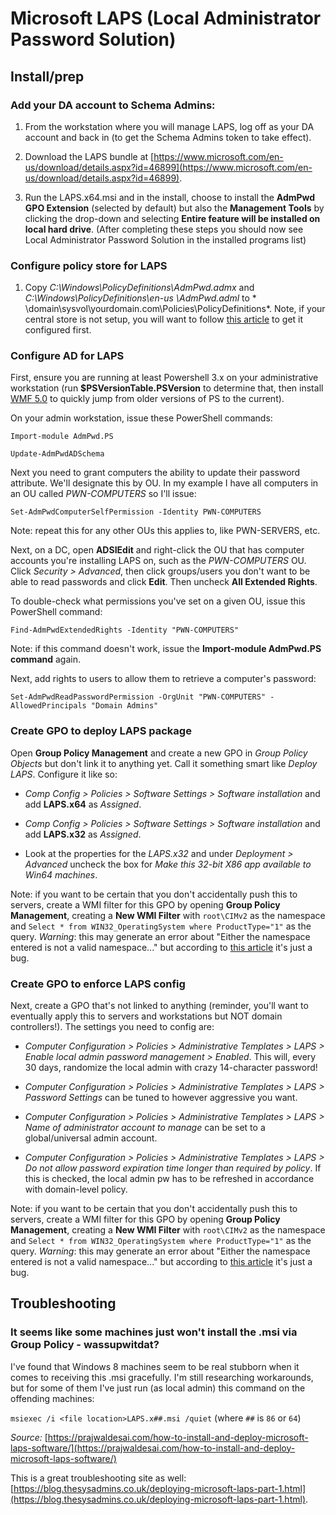 # Microsoft LAPS (Local Administrator Password Solution)

## Install/prep

### Add your DA account to Schema Admins:

1. From the workstation where you will manage LAPS, log off as your DA account and back in (to get the Schema Admins token to take effect). 
 
2. Download the LAPS bundle at [https://www.microsoft.com/en-us/download/details.aspx?id=46899](https://www.microsoft.com/en-us/download/details.aspx?id=46899). 
 
3. Run the LAPS.x64.msi and in the install, choose to install the **AdmPwd GPO Extension** (selected by default) but also the **Management Tools** by clicking the drop-down and selecting **Entire feature will be installed on local hard drive**.  (After completing these steps you should now see Local Administrator Password Solution in the installed programs list)
 
### Configure policy store for LAPS

1. Copy *C:\Windows\PolicyDefinitions\AdmPwd.admx* and *C:\Windows\PolicyDefinitions\en-us
\AdmPwd.adml* to * \\domain\sysvol\yourdomain.com\Policies\PolicyDefinitions\*.  Note, if your central store is not setup, you will want to follow [this article](https://support.microsoft.com/en-us/help/929841/how-to-create-the-central-store-for-group-policy-administrative-template-files-in-windows-vista) to get it configured first.
 
### Configure AD for LAPS

First, ensure you are running at least Powershell 3.x on your administrative workstation (run **$PSVersionTable.PSVersion** to determine that, then install [WMF 5.0](https://msdn.microsoft.com/en-us/powershell/wmf/5.0/requirements) to quickly jump from older versions of PS to the current). 
 
On your admin workstation, issue these PowerShell commands:
 
`Import-module AdmPwd.PS`

`Update-AdmPwdADSchema`
 
 Next you need to grant computers the ability to update their password attribute.  We'll designate this by OU.  In my example I have all computers in an OU called *PWN-COMPUTERS* so I'll issue:
 
`Set-AdmPwdComputerSelfPermission -Identity PWN-COMPUTERS`
 
Note: repeat this for any other OUs this applies to, like PWN-SERVERS, etc.
 
Next, on a DC, open **ADSIEdit** and right-click the OU that has computer accounts you're installing LAPS on, such as the *PWN-COMPUTERS* OU.  Click *Security > Advanced*, then click groups/users you don't want to be able to read passwords and click **Edit**.  Then uncheck **All Extended Rights**. 
 
To double-check what permissions you've set on a given OU, issue this PowerShell command:
 
`Find-AdmPwdExtendedRights -Identity "PWN-COMPUTERS"`
 
Note: if this command doesn't work, issue the **Import-module AdmPwd.PS command** again.
 
Next, add rights to users to allow them to retrieve a computer's password:
 
`Set-AdmPwdReadPasswordPermission -OrgUnit "PWN-COMPUTERS" -AllowedPrincipals "Domain Admins"`

### Create GPO to deploy LAPS package
 
Open **Group Policy Management** and create a new GPO in *Group Policy Objects* but don't link it to anything yet.  Call it something smart like *Deploy LAPS*.  Configure it like so:
 
* *Comp Config > Policies > Software Settings > Software installation* and add **LAPS.x64** as *Assigned*.
 
* *Comp Config > Policies > Software Settings > Software installation* and add **LAPS.x32** as *Assigned*.
 
 * Look at the properties for the *LAPS.x32* and under *Deployment > Advanced* uncheck the box for *Make this 32-bit X86 app available to Win64 machines*.

Note: if you want to be certain that you don't accidentally push this to servers, create a WMI filter for this GPO by opening **Group Policy Management**, creating a **New WMI Filter** with `root\CIMv2` as the namespace and `Select * from WIN32_OperatingSystem where ProductType="1"` as the query.  *Warning*: this may generate an error about "Either the namespace entered is not a valid namespace..." but according to [this article](https://social.technet.microsoft.com/Forums/windowsserver/en-US/e554a894-6481-4f94-aa06-5b1a1b76c97f/gpo-wmi-filters-are-failing?forum=winserverGP) it's just a bug.  
   
### Create GPO to enforce LAPS config
Next, create a GPO that's not linked to anything (reminder, you'll want to eventually apply this to servers and workstations but NOT domain controllers!).  The settings you need to config are:
 
* *Computer Configuration > Policies > Administrative Templates > LAPS > Enable local admin password management > Enabled*.  This will, every 30 days, randomize the local admin with crazy 14-character password!
 
* *Computer Configuration > Policies > Administrative Templates > LAPS > Password Settings* can be tuned to however aggressive you want.
 
* *Computer Configuration > Policies > Administrative Templates > LAPS > Name of administrator account to manage* can be set to a global/universal admin account. 
 
* *Computer Configuration > Policies > Administrative Templates > LAPS > Do not allow password expiration time longer than required by policy*.  If this is checked, the local admin pw has to be refreshed in accordance with domain-level policy.

Note: if you want to be certain that you don't accidentally push this to servers, create a WMI filter for this GPO by opening **Group Policy Management**, creating a **New WMI Filter** with `root\CIMv2` as the namespace and `Select * from WIN32_OperatingSystem where ProductType="1"` as the query.  *Warning*: this may generate an error about "Either the namespace entered is not a valid namespace..." but according to [this article](https://social.technet.microsoft.com/Forums/windowsserver/en-US/e554a894-6481-4f94-aa06-5b1a1b76c97f/gpo-wmi-filters-are-failing?forum=winserverGP) it's just a bug.  

## Troubleshooting

### It seems like some machines just won't install the .msi via Group Policy - wassupwitdat?
I've found that Windows 8 machines seem to be real stubborn when it comes to receiving this .msi gracefully.  I'm still researching workarounds, but for some of them I've just run (as local admin) this command on the offending machines:

`msiexec /i <file location>LAPS.x##.msi /quiet` (where `##` is `86` or `64`)

*Source:* [https://prajwaldesai.com/how-to-install-and-deploy-microsoft-laps-software/](https://prajwaldesai.com/how-to-install-and-deploy-microsoft-laps-software/)

This is a great troubleshooting site as well: [https://blog.thesysadmins.co.uk/deploying-microsoft-laps-part-1.html](https://blog.thesysadmins.co.uk/deploying-microsoft-laps-part-1.html).
